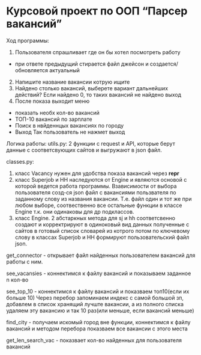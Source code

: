 # Курсовой проект по ООП “Парсер вакансий”
Ход программы:
1) Пользователя спрашливает где он бы хотел посмотреть работу
  - при ответе предыдущий стирается файл джейсон и создается/обновляется актуальный
2) Напишите название вакансии котрую ищите
3) Найдено столько вакансий, выберете вариант дальнейших действий?
   Если найдено 0, то таких вакансий не найдено	выход
4) После показа выходит меню
 - показать необх кол-во вакансий
 - ТОП-10 вакансий по зарплате 
 - Поиск в нвйденнцых вакансиях по городу
 - Выход
 Так пользователь не нажмет выход

Логика работы:
utils.py:
2 функции с request и API, которые берут данные с соответсвующих
сайтов и выгружают в json файл. 

classes.py:
1) класс Vacancy нужен для удобства показа вакансий через __repr__
2) класс Superjob и HH наследуются от Engine и являются основой
с которой ведется работа программы. Взависимости от выбора пользователя
созд-ся json файл с вакансиями пользвателя по заданному слову из названия
вакансии. Т.е. файл один и тот же при любом выборе, соотвественно все
остальные функции в классе Engine т.к. они одинаковы для др подклассов.
3) класс Engine. 2 абстаркных метода для sj и hh соответсвенно создают
и корректрируют в одиноковый вид данных полученные с сайтов в готовый 
список словарей из котрого потом по ключевому слову в классах Superjob
и HH формируют пользовательский файл json.

get_connector - открывает файл найденных пользователем вакансий для 
работы с ним.

see_vacansies - коннектимся к файлу вакансий и показываем заданное n кол-во

see_top_10 - коннектимся к файлу вакансий и показваем топ10(если их больше 10)
Через перебор запоминаем индекс с самой большой зп, добавлем в список
хранящий лучште вакансии, а из полного списка удаляем эту вакансию и так
10 раз(или меньше, если вакансий меньше)

find_city - получаем искомый город вне функции, коннектимся к файлу
вакансий и методом перебора показваем все вакансии с этого места

get_len_search_vac - показвает кол-во найденных для пользователя вакансий